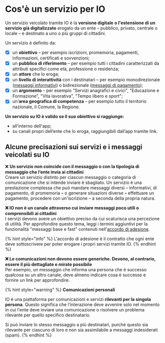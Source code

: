 # Cos'è un servizio per IO

Un servizio veicolato tramite IO è la **versione digitale** **o l'estensione di un servizio già digitalizzato** erogato da un ente – pubblico, privato, centrale o locale – e destinato a uno o più gruppi di cittadini.

Un servizio è definito da:&#x20;

* [x] un **obiettivo** – per esempio iscrizioni, promemoria, pagamenti, informazioni, certificati e sovvenzioni;
* [x] un **pubblico di riferimento** – per esempio tutti i cittadini caratterizzati da attributi specifici come età, professione o residenza;
* [x] un **attore** che lo eroga;&#x20;
* [x] un **livello di interattività** con i destinatari – per esempio monodirezionale ([messaggi informativi](../che-cosa-puo-fare-un-servizio-su-io/inviare-messaggi/messaggi-informativi.md)) o bidirezionale ([messaggi di pagamento](../che-cosa-puo-fare-un-servizio-su-io/inviare-messaggi/messaggi-che-veicolano-un-pagamento/));&#x20;
* [x] un **argomento** – per esempio "Servizi anagrafici e civici", "Educazione e Formazione", "Vita lavorativa", "Tempo libero e sport";&#x20;
* [x] un’**area geografica di competenza** – per esempio tutto il territorio nazionale, il Comune, la Regione.

**Un servizio su IO è valido se il suo obiettivo si raggiunge:**

* all'interno dell'app;
* su canali propri dell’ente che lo eroga, raggiungibili dall’app tramite link. &#x20;

## Alcune precisazioni sui servizi e i messaggi veicolati su IO

❌ **Un servizio non coincide con il messaggio o con la tipologia di messaggio che l’ente invia ai cittadini**\
Creare un servizio distinto per ciascun messaggio o categoria di comunicazione che si intende inviare è sbagliato. Un servizio è una prestazione complessa che può mandare messaggi diversi – informativi, di pagamento, di promemoria – o generare situazioni diverse – effettuare un pagamento, procedere con un'iscrizione – a seconda della propria natura.

**❌ IO non è un canale attraverso cui inviare messaggi poco utili o comprensibili ai cittadini**\
I servizi devono avere un obiettivo preciso da cui scaturisca una percezione di utilità. Per approfondire questo tema, leggi i termini aggiuntivi per la funzionalità "messaggi base e fast" contenuti nell'[accordo di adesione](http://127.0.0.1:5000/o/KXYtsf32WSKm6ga638R3/s/O7clRJB6pY0VI5sEBF8J/).

{% hint style="info" %}
L'accordo di adesione è il contratto che ogni ente deve sottoscrivere per poter erogare i propri servizi tramite IO.
{% endhint %}

**❌ Le comunicazioni non devono essere generiche. Devono, al contrario, essere il più dettagliate e mirate possibile**\
Per esempio, un messaggio che informa una persona che è successo qualcosa su un altro canale, deve almeno indicare cosa è successo e fornire un link per approfondire.

{% hint style="warning" %}
**Comunicazioni personali**

IO è una piattaforma per comunicazioni e servizi **rilevanti per la singola persona**. Questo significa che l’interazione deve avvenire solo nel momento in cui l'ente deve inviare una comunicazione o risolvere un problema rilevante per quello specifico destinatario.&#x20;

Si può inviare lo stesso messaggio a più destinatari, purché questo sia rilevante per ciascuno di loro e non sia assimilabile a messaggi indesiderati (spam).
{% endhint %}

